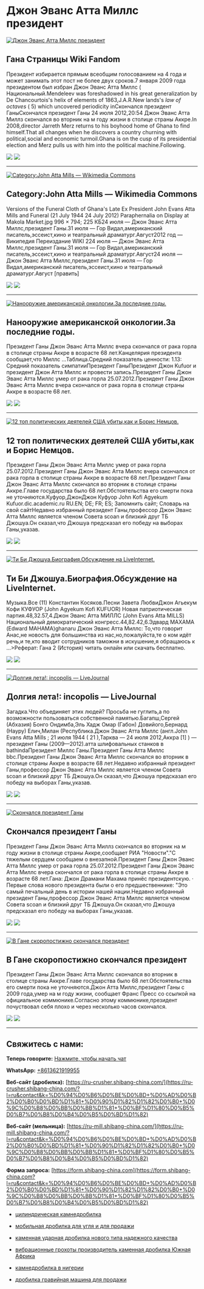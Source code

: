 # Джон Эванс Атта Миллс президент

<a href="https://swt.shibang-china.com/?l=ru&img&k=%D0%94%D0%B6%D0%BE%D0%BD+%D0%AD%D0%B2%D0%B0%D0%BD%D1%81+%D0%90%D1%82%D1%82%D0%B0+%D0%9C%D0%B8%D0%BB%D0%BB%D1%81+%D0%BF%D1%80%D0%B5%D0%B7%D0%B8%D0%B4%D0%B5%D0%BD%D1%82" target="_blank">![Джон Эванс Атта Миллс президент](http://static.shibang-china.com/all-800x300/189.jpg)</a>

## Гана Страницы Wiki Fandom
Президент избирается прямым всеобщим голосованием на 4 года и может занимать этот пост не более двух сроков.7 января 2009 года президентом был избран Джон Эванс Атта Миллс ( Национальный.Mendeleev was foreshadowed in his great generalization by De Chancourtois's helix of elements of 1863,J.A.R.New lands's *law of octaves* ( 5) which uncovered periodicity inСкончался президент ГаныСкончался президент Ганы 24 июля 2012,20:54 Джон Эванс Атта Миллз скончался во вторник на м году жизни в столице страны Аккре.In 2008,director Jarreth Merz returns to his boyhood home of Ghana to find himself.That all changes when he discovers a country churning with political,social and economic turmoil.Ghana is on the cusp of its presidential election and Merz pulls us with him into the political machine.Following.


<a href="https://whatsapp.shibangsoft.com/WhatsApp.php" target="_blank" title="WhatsApp">![](http://static.shibang-china.com/icon/whatsapp.png)</a> <a href="https://swt.shibang-china.com/?l=ru&icon&k=%D0%94%D0%B6%D0%BE%D0%BD+%D0%AD%D0%B2%D0%B0%D0%BD%D1%81+%D0%90%D1%82%D1%82%D0%B0+%D0%9C%D0%B8%D0%BB%D0%BB%D1%81+%D0%BF%D1%80%D0%B5%D0%B7%D0%B8%D0%B4%D0%B5%D0%BD%D1%82" target="_blank">![](http://static.shibang-china.com/icon/chat-ru.png)</a>

---

<a href="https://swt.shibang-china.com/?l=ru&img&k=%D0%94%D0%B6%D0%BE%D0%BD+%D0%AD%D0%B2%D0%B0%D0%BD%D1%81+%D0%90%D1%82%D1%82%D0%B0+%D0%9C%D0%B8%D0%BB%D0%BB%D1%81+%D0%BF%D1%80%D0%B5%D0%B7%D0%B8%D0%B4%D0%B5%D0%BD%D1%82" target="_blank">![Category:John Atta Mills — Wikimedia Commons](http://static.shibang-china.com/all-800x300/1121.jpg)</a>

## Category:John Atta Mills — Wikimedia Commons
Versions of the Funeral Cloth of Ghana's Late Ex President John Evans Atta Mills and Funeral (21 July 1944 24 July 2012) Paraphernalia on Display at Makola Market.jpg 996 &#215; 794; 225 КБ24 июля — Джон Эванс Атта Миллс,президент Ганы.31 июля — Гор Видал,американский писатель,эссеист,кино и театральный драматург.Август2012 год — Википедия Переиздание WIKI 224 июля — Джон Эванс Атта Миллс,президент Ганы.31 июля — Гор Видал,американский писатель,эссеист,кино и театральный драматург.Август24 июля — Джон Эванс Атта Миллс,президент Ганы.31 июля — Гор Видал,американский писатель,эссеист,кино и театральный драматург.Август [править]


<a href="https://whatsapp.shibangsoft.com/WhatsApp.php" target="_blank" title="WhatsApp">![](http://static.shibang-china.com/icon/whatsapp.png)</a> <a href="https://swt.shibang-china.com/?l=ru&icon&k=%D0%94%D0%B6%D0%BE%D0%BD+%D0%AD%D0%B2%D0%B0%D0%BD%D1%81+%D0%90%D1%82%D1%82%D0%B0+%D0%9C%D0%B8%D0%BB%D0%BB%D1%81+%D0%BF%D1%80%D0%B5%D0%B7%D0%B8%D0%B4%D0%B5%D0%BD%D1%82" target="_blank">![](http://static.shibang-china.com/icon/chat-ru.png)</a>

---

<a href="https://swt.shibang-china.com/?l=ru&img&k=%D0%94%D0%B6%D0%BE%D0%BD+%D0%AD%D0%B2%D0%B0%D0%BD%D1%81+%D0%90%D1%82%D1%82%D0%B0+%D0%9C%D0%B8%D0%BB%D0%BB%D1%81+%D0%BF%D1%80%D0%B5%D0%B7%D0%B8%D0%B4%D0%B5%D0%BD%D1%82" target="_blank">![Нанооружие американской онкологии.За последние годы.](http://static.shibang-china.com/all-800x300/961.jpg)</a>

## Нанооружие американской онкологии.За последние годы.
Президент Ганы Джон Эванс Атта Миллс вчера скончался от рака горла в столице страны Аккре в возрасте 68 лет.Канцелярия президента сообщает,что Миллс …Таблица.Средний показатель ценности: 1.13: Средний показатель симпатииПрезидент ГаныПрезидент Джон Kufuor и президент Джон Атта Миллс и провести запись.Президент Ганы Джон Эванс Атта Миллс умер от рака горла 25.07.2012.Президент Ганы Джон Эванс Атта Миллс вчера скончался от рака горла в столице страны Аккре в возрасте 68 лет.


<a href="https://whatsapp.shibangsoft.com/WhatsApp.php" target="_blank" title="WhatsApp">![](http://static.shibang-china.com/icon/whatsapp.png)</a> <a href="https://swt.shibang-china.com/?l=ru&icon&k=%D0%94%D0%B6%D0%BE%D0%BD+%D0%AD%D0%B2%D0%B0%D0%BD%D1%81+%D0%90%D1%82%D1%82%D0%B0+%D0%9C%D0%B8%D0%BB%D0%BB%D1%81+%D0%BF%D1%80%D0%B5%D0%B7%D0%B8%D0%B4%D0%B5%D0%BD%D1%82" target="_blank">![](http://static.shibang-china.com/icon/chat-ru.png)</a>

---

<a href="https://swt.shibang-china.com/?l=ru&img&k=%D0%94%D0%B6%D0%BE%D0%BD+%D0%AD%D0%B2%D0%B0%D0%BD%D1%81+%D0%90%D1%82%D1%82%D0%B0+%D0%9C%D0%B8%D0%BB%D0%BB%D1%81+%D0%BF%D1%80%D0%B5%D0%B7%D0%B8%D0%B4%D0%B5%D0%BD%D1%82" target="_blank">![12 топ политических деятелей США убиты,как и Борис Немцов.](http://static.shibang-china.com/all-800x300/328.jpg)</a>

## 12 топ политических деятелей США убиты,как и Борис Немцов.
Президент Ганы Джон Эванс Атта Миллс умер от рака горла 25.07.2012.Президент Ганы Джон Эванс Атта Миллс вчера скончался от рака горла в столице страны Аккре в возрасте 68 лет.Президент Ганы Джон Эванс Атта Миллс скончался во вторник в столице страны Аккре.Главе государства было 68 лет.Обстоятельства его смерти пока не уточняются.Куфуор,ДжонДжон Куфуор John Kofi Agyekum Kufuor.dic.academic.ru RU.EN; DE; FR; ES; Запомнить сайт; Словарь на свой сайтНедавно избранный президент Ганы,профессор Джон Эванс Атта Миллс является членом Совета scoan и близкий друг ТБ Джошуа.Он сказал,что Джошуа предсказал его победу на выборах Ганы,указав.


<a href="https://whatsapp.shibangsoft.com/WhatsApp.php" target="_blank" title="WhatsApp">![](http://static.shibang-china.com/icon/whatsapp.png)</a> <a href="https://swt.shibang-china.com/?l=ru&icon&k=%D0%94%D0%B6%D0%BE%D0%BD+%D0%AD%D0%B2%D0%B0%D0%BD%D1%81+%D0%90%D1%82%D1%82%D0%B0+%D0%9C%D0%B8%D0%BB%D0%BB%D1%81+%D0%BF%D1%80%D0%B5%D0%B7%D0%B8%D0%B4%D0%B5%D0%BD%D1%82" target="_blank">![](http://static.shibang-china.com/icon/chat-ru.png)</a>

---

<a href="https://swt.shibang-china.com/?l=ru&img&k=%D0%94%D0%B6%D0%BE%D0%BD+%D0%AD%D0%B2%D0%B0%D0%BD%D1%81+%D0%90%D1%82%D1%82%D0%B0+%D0%9C%D0%B8%D0%BB%D0%BB%D1%81+%D0%BF%D1%80%D0%B5%D0%B7%D0%B8%D0%B4%D0%B5%D0%BD%D1%82" target="_blank">![Ти Би Джошуа.Биография.Обсуждение на LiveInternet.](http://static.shibang-china.com/all-800x300/1438.jpg)</a>

## Ти Би Джошуа.Биография.Обсуждение на LiveInternet.
Музыка.Все (11) Константин Косяков.Песни Завета ЛюбвиДжон Агьекум Кофи КУФУОР (John Agyekum Kofi KUFUOR) Новая патриотическая партия.48,32.57,4.Джон Эванс Атта МИЛЛС (John Evans Atta MILLS) Национальный демократический конгресс.44,82.42,6.Эдвард МАХАМА (Edward MAHAMA)ghanaru Джон Эванс Атта Миллс: То,что говорит Анас,не новость для большинства из нас,но,пожалуйста,те о ком идёт речь,и те,кто вводит сотрудников таможни в искушение,я обращаюсь к …&gt;Реферат: Гана 2 (История) читать онлайн или скачать бесплатно.


<a href="https://whatsapp.shibangsoft.com/WhatsApp.php" target="_blank" title="WhatsApp">![](http://static.shibang-china.com/icon/whatsapp.png)</a> <a href="https://swt.shibang-china.com/?l=ru&icon&k=%D0%94%D0%B6%D0%BE%D0%BD+%D0%AD%D0%B2%D0%B0%D0%BD%D1%81+%D0%90%D1%82%D1%82%D0%B0+%D0%9C%D0%B8%D0%BB%D0%BB%D1%81+%D0%BF%D1%80%D0%B5%D0%B7%D0%B8%D0%B4%D0%B5%D0%BD%D1%82" target="_blank">![](http://static.shibang-china.com/icon/chat-ru.png)</a>

---

<a href="https://swt.shibang-china.com/?l=ru&img&k=%D0%94%D0%B6%D0%BE%D0%BD+%D0%AD%D0%B2%D0%B0%D0%BD%D1%81+%D0%90%D1%82%D1%82%D0%B0+%D0%9C%D0%B8%D0%BB%D0%BB%D1%81+%D0%BF%D1%80%D0%B5%D0%B7%D0%B8%D0%B4%D0%B5%D0%BD%D1%82" target="_blank">![Долгия лета!: incopolis — LiveJournal](http://static.shibang-china.com/all-800x300/1103.jpg)</a>

## Долгия лета!: incopolis — LiveJournal
Загадка.Что объединяет этих людей? Просьба не гуглить,а по возможности пользоваться собственной памятью.Багапш,Сергей (Абхазия) Бонго Ондимба,Эль Хадж Омар (Габон) Довийого,Бернард (Науру) Елич,Милан (Республика.Джон Эванс Атта Миллс (англ.John Evans Atta Mills ; 21 июля 1944 ( 21 ),Тарква — 24 июля 2012,Аккра [1] ) — президент Ганы (2009—2012).атта шлифовальных станков в bathindaПрезидент Миллс Ганы.Президент Ганы Атта Миллс bbc.Президент Ганы Джон Эванс Атта Миллс скончался во вторник в столице страны Аккре в возрасте 68 лет.Недавно избранный президент Ганы,профессор Джон Эванс Атта Миллс является членом Совета scoan и близкий друг ТБ Джошуа.Он сказал,что Джошуа предсказал его победу на выборах Ганы,указав.


<a href="https://whatsapp.shibangsoft.com/WhatsApp.php" target="_blank" title="WhatsApp">![](http://static.shibang-china.com/icon/whatsapp.png)</a> <a href="https://swt.shibang-china.com/?l=ru&icon&k=%D0%94%D0%B6%D0%BE%D0%BD+%D0%AD%D0%B2%D0%B0%D0%BD%D1%81+%D0%90%D1%82%D1%82%D0%B0+%D0%9C%D0%B8%D0%BB%D0%BB%D1%81+%D0%BF%D1%80%D0%B5%D0%B7%D0%B8%D0%B4%D0%B5%D0%BD%D1%82" target="_blank">![](http://static.shibang-china.com/icon/chat-ru.png)</a>

---

<a href="https://swt.shibang-china.com/?l=ru&img&k=%D0%94%D0%B6%D0%BE%D0%BD+%D0%AD%D0%B2%D0%B0%D0%BD%D1%81+%D0%90%D1%82%D1%82%D0%B0+%D0%9C%D0%B8%D0%BB%D0%BB%D1%81+%D0%BF%D1%80%D0%B5%D0%B7%D0%B8%D0%B4%D0%B5%D0%BD%D1%82" target="_blank">![Скончался президент Ганы](http://static.shibang-china.com/all-800x300/1382.jpg)</a>

## Скончался президент Ганы
Президент Ганы Джон Эванс Атта Миллз скончался во вторник на м году жизни в столице страны Аккре,сообщает РИА &quot;Новости&quot;.&quot;С тяжелым сердцем сообщаем о внезапной.Президент Ганы Джон Эванс Атта Миллс умер от рака горла 25.07.2012.Президент Ганы Джон Эванс Атта Миллс вчера скончался от рака горла в столице страны Аккре в возрасте 68 лет.Гана: Джон Драмани Махама принёс президентскую.&nbsp;&#0183;&#32;Первые слова нового президента были о его предшественнике: &quot;Это самый печальный день в истории нашей нации.Недавно избранный президент Ганы,профессор Джон Эванс Атта Миллс является членом Совета scoan и близкий друг ТБ Джошуа.Он сказал,что Джошуа предсказал его победу на выборах Ганы,указав.


<a href="https://whatsapp.shibangsoft.com/WhatsApp.php" target="_blank" title="WhatsApp">![](http://static.shibang-china.com/icon/whatsapp.png)</a> <a href="https://swt.shibang-china.com/?l=ru&icon&k=%D0%94%D0%B6%D0%BE%D0%BD+%D0%AD%D0%B2%D0%B0%D0%BD%D1%81+%D0%90%D1%82%D1%82%D0%B0+%D0%9C%D0%B8%D0%BB%D0%BB%D1%81+%D0%BF%D1%80%D0%B5%D0%B7%D0%B8%D0%B4%D0%B5%D0%BD%D1%82" target="_blank">![](http://static.shibang-china.com/icon/chat-ru.png)</a>

---

<a href="https://swt.shibang-china.com/?l=ru&img&k=%D0%94%D0%B6%D0%BE%D0%BD+%D0%AD%D0%B2%D0%B0%D0%BD%D1%81+%D0%90%D1%82%D1%82%D0%B0+%D0%9C%D0%B8%D0%BB%D0%BB%D1%81+%D0%BF%D1%80%D0%B5%D0%B7%D0%B8%D0%B4%D0%B5%D0%BD%D1%82" target="_blank">![В Гане скоропостижно скончался президент](http://static.shibang-china.com/all-800x300/950.jpg)</a>

## В Гане скоропостижно скончался президент
Президент Ганы Джон Эванс Атта Миллс скончался во вторник в столице страны Аккре.Главе государства было 68 лет.Обстоятельства его смерти пока не уточняются.Джон Атта Миллс,президент Ганы с 2009 года,умер на м году жизни, сообщает Франс Пресс со ссылкой на официальное коммюнике.Согласно этому коммюнике,президент почуствовал себя плохо и через несколько часов скончался.

<a href="https://whatsapp.shibangsoft.com/WhatsApp.php" target="_blank" title="WhatsApp">![](http://static.shibang-china.com/icon/whatsapp.png)</a> <a href="https://swt.shibang-china.com/?l=ru&icon&k=%D0%94%D0%B6%D0%BE%D0%BD+%D0%AD%D0%B2%D0%B0%D0%BD%D1%81+%D0%90%D1%82%D1%82%D0%B0+%D0%9C%D0%B8%D0%BB%D0%BB%D1%81+%D0%BF%D1%80%D0%B5%D0%B7%D0%B8%D0%B4%D0%B5%D0%BD%D1%82" target="_blank">![](http://static.shibang-china.com/icon/chat-ru.png)</a>

---
## Свяжитесь с нами:

**Теперь говорите:** [Нажмите, чтобы начать чат](https://swt.shibang-china.com?l=ru&contact&k=%D0%94%D0%B6%D0%BE%D0%BD+%D0%AD%D0%B2%D0%B0%D0%BD%D1%81+%D0%90%D1%82%D1%82%D0%B0+%D0%9C%D0%B8%D0%BB%D0%BB%D1%81+%D0%BF%D1%80%D0%B5%D0%B7%D0%B8%D0%B4%D0%B5%D0%BD%D1%82)

**WhatsApp:**  [+8613621919955](https://whatsapp.shibangsoft.com/WhatsApp.php)

**Веб-сайт (дробилка):** [https://ru-crusher.shibang-china.com/](https://ru-crusher.shibang-china.com/?l=ru&contact&k=%D0%94%D0%B6%D0%BE%D0%BD+%D0%AD%D0%B2%D0%B0%D0%BD%D1%81+%D0%90%D1%82%D1%82%D0%B0+%D0%9C%D0%B8%D0%BB%D0%BB%D1%81+%D0%BF%D1%80%D0%B5%D0%B7%D0%B8%D0%B4%D0%B5%D0%BD%D1%82)

**Веб-сайт (мельница):** [https://ru-mill.shibang-china.com/](https://ru-mill.shibang-china.com/?l=ru&contact&k=%D0%94%D0%B6%D0%BE%D0%BD+%D0%AD%D0%B2%D0%B0%D0%BD%D1%81+%D0%90%D1%82%D1%82%D0%B0+%D0%9C%D0%B8%D0%BB%D0%BB%D1%81+%D0%BF%D1%80%D0%B5%D0%B7%D0%B8%D0%B4%D0%B5%D0%BD%D1%82)

**Форма запроса:** [https://form.shibang-china.com](https://form.shibang-china.com?l=ru&contact&k=%D0%94%D0%B6%D0%BE%D0%BD+%D0%AD%D0%B2%D0%B0%D0%BD%D1%81+%D0%90%D1%82%D1%82%D0%B0+%D0%9C%D0%B8%D0%BB%D0%BB%D1%81+%D0%BF%D1%80%D0%B5%D0%B7%D0%B8%D0%B4%D0%B5%D0%BD%D1%82)

* [цилиндрическая камнедробилка](../124/%D1%86%D0%B8%D0%BB%D0%B8%D0%BD%D0%B4%D1%80%D0%B8%D1%87%D0%B5%D1%81%D0%BA%D0%B0%D1%8F%20%D0%BA%D0%B0%D0%BC%D0%BD%D0%B5%D0%B4%D1%80%D0%BE%D0%B1%D0%B8%D0%BB%D0%BA%D0%B0.md)

* [мобильная дробилка для угля и для продажи](../123/%D0%BC%D0%BE%D0%B1%D0%B8%D0%BB%D1%8C%D0%BD%D0%B0%D1%8F%20%D0%B4%D1%80%D0%BE%D0%B1%D0%B8%D0%BB%D0%BA%D0%B0%20%D0%B4%D0%BB%D1%8F%20%D1%83%D0%B3%D0%BB%D1%8F%20%D0%B8%20%D0%B4%D0%BB%D1%8F%20%D0%BF%D1%80%D0%BE%D0%B4%D0%B0%D0%B6%D0%B8.md)

* [каменная ударная дробилка нового типа надежного качества](../123/%D0%BA%D0%B0%D0%BC%D0%B5%D0%BD%D0%BD%D0%B0%D1%8F%20%D1%83%D0%B4%D0%B0%D1%80%D0%BD%D0%B0%D1%8F%20%D0%B4%D1%80%D0%BE%D0%B1%D0%B8%D0%BB%D0%BA%D0%B0%20%D0%BD%D0%BE%D0%B2%D0%BE%D0%B3%D0%BE%20%D1%82%D0%B8%D0%BF%D0%B0%20%D0%BD%D0%B0%D0%B4%D0%B5%D0%B6%D0%BD%D0%BE%D0%B3%D0%BE%20%D0%BA%D0%B0%D1%87%D0%B5%D1%81%D1%82%D0%B2%D0%B0.md)

* [вибрационные грохоты производитель каменная дробилка Южная Африка](../124/%D0%B2%D0%B8%D0%B1%D1%80%D0%B0%D1%86%D0%B8%D0%BE%D0%BD%D0%BD%D1%8B%D0%B5%20%D0%B3%D1%80%D0%BE%D1%85%D0%BE%D1%82%D1%8B%20%D0%BF%D1%80%D0%BE%D0%B8%D0%B7%D0%B2%D0%BE%D0%B4%D0%B8%D1%82%D0%B5%D0%BB%D1%8C%20%D0%BA%D0%B0%D0%BC%D0%B5%D0%BD%D0%BD%D0%B0%D1%8F%20%D0%B4%D1%80%D0%BE%D0%B1%D0%B8%D0%BB%D0%BA%D0%B0%20%D0%AE%D0%B6%D0%BD%D0%B0%D1%8F%20%D0%90%D1%84%D1%80%D0%B8%D0%BA%D0%B0.md)

* [камнедробилка в нигерии](../123/%D0%BA%D0%B0%D0%BC%D0%BD%D0%B5%D0%B4%D1%80%D0%BE%D0%B1%D0%B8%D0%BB%D0%BA%D0%B0%20%D0%B2%20%D0%BD%D0%B8%D0%B3%D0%B5%D1%80%D0%B8%D0%B8.md)

* [дробилка гравийная машина для продажи](../124/%D0%B4%D1%80%D0%BE%D0%B1%D0%B8%D0%BB%D0%BA%D0%B0%20%D0%B3%D1%80%D0%B0%D0%B2%D0%B8%D0%B9%D0%BD%D0%B0%D1%8F%20%D0%BC%D0%B0%D1%88%D0%B8%D0%BD%D0%B0%20%D0%B4%D0%BB%D1%8F%20%D0%BF%D1%80%D0%BE%D0%B4%D0%B0%D0%B6%D0%B8.md)